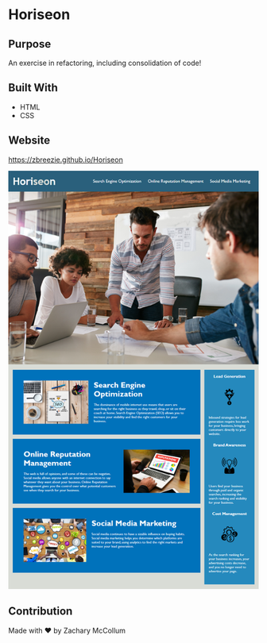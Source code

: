 # Horiseon
## Purpose
An exercise in refactoring, including consolidation of code!

## Built With
* HTML
* CSS

## Website
https://zbreezie.github.io/Horiseon

![](horiseon.png)

## Contribution
Made with ❤️ by Zachary McCollum
